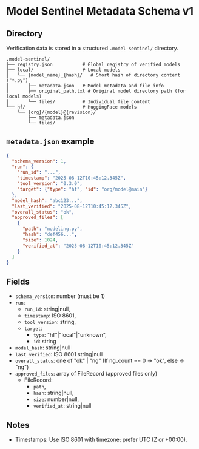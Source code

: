 # Model Sentinel Metadata Schema v1

## Directory

Verification data is stored in a structured `.model-sentinel/` directory.

```file
.model-sentinel/
├── registry.json           # Global registry of verified models
├── local/                  # Local models
│   └── {model_name}_{hash}/   # Short hash of directory content ("*.py")
│       ├── metadata.json   # Model metadata and file info
│       ├── original_path.txt # Original model directory path (for local models)
│       └── files/          # Individual file content
└── hf/                     # HuggingFace models
    └── {org}/{model}@{revision}/
        ├── metadata.json
        └── files/
```

## `metadata.json` example

```json
{
  "schema_version": 1,
  "run": {
    "run_id": "...",
    "timestamp": "2025-08-12T10:45:12.345Z",
    "tool_version": "0.3.0",
    "target": {"type": "hf", "id": "org/model@main"}
  },
  "model_hash": "abc123...",
  "last_verified": "2025-08-12T10:45:12.345Z",
  "overall_status": "ok",
  "approved_files": [
    {
      "path": "modeling.py",
      "hash": "def456...",
      "size": 1024,
      "verified_at": "2025-08-12T10:45:12.345Z"
    }
  ]
}
```

## Fields

- `schema_version`: number (must be 1)
- `run`:
  - `run_id`: string|null,
  - `timestamp`: ISO 8601,
  - `tool_version`: string,
  - `target`:
    - `type`: "hf"|"local"|"unknown",
    - `id`: string
- `model_hash`: string|null
- `last_verified`: ISO 8601 string|null
- `overall_status`: one of "ok" | "ng" (If ng_count == 0 → "ok", else → "ng")
- `approved_files`: array of FileRecord (approved files only)
  - FileRecord:
    - `path`,
    - `hash`: string|null,
    - `size`: number|null,
    - `verified_at`: string|null

## Notes

- Timestamps: Use ISO 8601 with timezone; prefer UTC (Z or +00:00).
